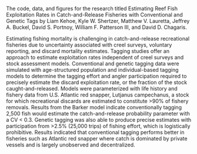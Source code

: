 The code, data, and figures for the research titled Estimating Reef Fish Exploitation Rates in Catch-and-Release
Fisheries with Conventional and Genetic Tags by Liam Kehoe, Kyle W. Shertzer, Matthew V. Lauretta, Jeffrey A. Buckel, David S. Portnoy, William F. Patterson III, and David D. Chagaris. 

Estimating fishing mortality is challenging in catch-and-release recreational fisheries due to uncertainty associated with creel surveys, voluntary reporting, and discard mortality estimates. Tagging studies offer an approach to estimate exploitation rates independent of creel surveys and stock assessment models. Conventional and genetic tagging data were simulated with age-structured population and individual-based tagging models to determine the tagging effort and angler participation required to precisely estimate the discard exploitation rate, or the fraction of the stock caught-and-released. Models were parameterized with life history and fishery data from U.S. Atlantic red snapper, Lutjanus campechanus, a stock for which recreational discards are estimated to constitute >90% of fishery removals. Results from the Barker model indicate conventionally tagging 2,500 fish would estimate the catch-and-release probability parameter with a CV < 0.3. Genetic tagging was also able to produce precise estimates with participation from >2.5% (25,000 trips) of fishing effort, which is logistically prohibitive. Results indicated that conventional tagging performs better in fisheries such as Atlantic red snapper where catch is dominated by private vessels and is largely unobserved and decentralized. 
